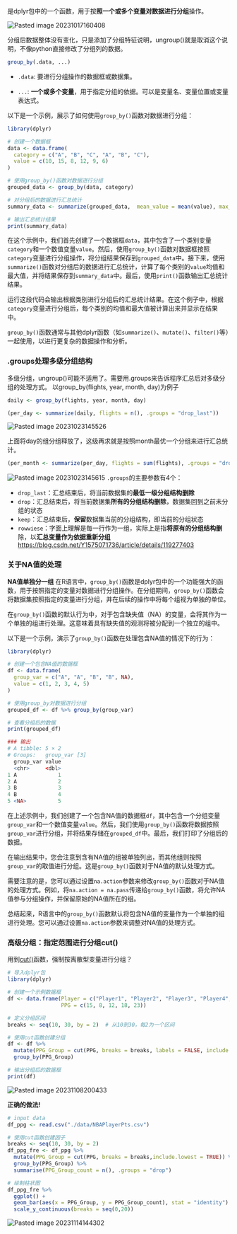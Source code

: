 是dplyr包中的一个函数，用于按**照一个或多个变量对数据进行分组**操作。

![Pasted image 20231017160408](attachments/Pasted%20image%2020231017160408.png)

分组后数据整体没有变化，只是添加了分组特征说明，ungroup()就是取消这个说明，不像python直接修改了分组列的数据。

```R
group_by(.data, ...)
```

- `.data`: 要进行分组操作的数据框或数据集。

- `...`: **一个或多个变量**，用于指定分组的依据。可以是变量名、变量位置或变量表达式。

以下是一个示例，展示了如何使用`group_by()`函数对数据进行分组：
```R
library(dplyr)

# 创建一个数据框
data <- data.frame(
  category = c("A", "B", "C", "A", "B", "C"),
  value = c(10, 15, 8, 12, 9, 6)
)

# 使用group_by()函数对数据进行分组
grouped_data <- group_by(data, category)

# 对分组后的数据进行汇总统计
summary_data <- summarize(grouped_data,  mean_value = mean(value), max_value = max(value))

# 输出汇总统计结果
print(summary_data)
```

在这个示例中，我们首先创建了一个数据框`data`，其中包含了一个类别变量`category`和一个数值变量`value`。然后，使用`group_by()`函数对数据框按照`category`变量进行分组操作，将分组结果保存到`grouped_data`中。接下来，使用`summarize()`函数对分组后的数据进行汇总统计，计算了每个类别的`value`均值和最大值，并将结果保存到`summary_data`中。最后，使用`print()`函数输出汇总统计结果。

运行这段代码会输出根据类别进行分组后的汇总统计结果。在这个例子中，根据`category`变量进行分组后，每个类别的均值和最大值被计算出来并显示在结果中。

`group_by()`函数通常与其他dplyr函数（如`summarize()`、`mutate()`、`filter()`等）一起使用，以进行更复杂的数据操作和分析。

### .groups处理多级分组结构
多级分组，ungroup()可能不适用了。需要用.groups来告诉程序汇总后对多级分组的处理方式。
以group_by(flights, year, month, day)为例子
```R
daily <- group_by(flights, year, month, day)

(per_day <- summarize(daily, flights = n(), .groups = "drop_last"))
```
![Pasted image 20231023145526](attachments/Pasted%20image%2020231023145526.png)

上面将day的组分组释放了，这级再求就是按照month最优一个分组来进行汇总统计。
```R
(per_month <- summarize(per_day, flights = sum(flights), .groups = "drop_last")
```
![Pasted image 20231023145615](attachments/Pasted%20image%2020231023145615.png)
`.groups`的主要参数有4个：
- `drop_last`：汇总结束后，将当前数据集的**最低一级分组结构删除**
- `drop`：汇总结束后，将当前数据集**所有的分组结构删除**，数据集回到之前未分组的状态
- `keep`：汇总结束后，**保留**数据集当前的分组结构，即当前的分组状态
- `rowwiese`：字面上理解是每一行作为一组，实际上是指**将原有的分组结构删**除，以**汇总变量作为依据重新分组**
https://blog.csdn.net/Y1575071736/article/details/119277403


### 关于NA值的处理
**NA值单独分一组**
在R语言中，`group_by()`函数是dplyr包中的一个功能强大的函数，用于按照指定的变量对数据进行分组操作。在分组期间，`group_by()`函数会将数据集按照指定的变量进行分组，并在后续的操作中将每个组视为单独的单位。

在`group_by()`函数的默认行为中，对于包含缺失值（NA）的变量，会将其作为一个单独的组进行处理。这意味着具有缺失值的观测将被分配到一个独立的组中。

以下是一个示例，演示了`group_by()`函数在处理包含NA值的情况下的行为：

```R
library(dplyr)

# 创建一个包含NA值的数据框
df <- data.frame(
  group_var = c("A", "A", "B", "B", NA),
  value = c(1, 2, 3, 4, 5)
)

# 使用group_by对数据进行分组
grouped_df <- df %>% group_by(group_var)

# 查看分组后的数据
print(grouped_df)

### 输出
# A tibble: 5 × 2
# Groups:   group_var [3]
  group_var value
  <chr>     <dbl>
1 A             1
2 A             2
3 B             3
4 B             4
5 <NA>          5
```

在上述示例中，我们创建了一个包含NA值的数据框`df`，其中包含一个分组变量`group_var`和一个数值变量`value`。然后，我们使用`group_by()`函数将数据按照`group_var`进行分组，并将结果存储在`grouped_df`中。最后，我们打印了分组后的数据。

在输出结果中，您会注意到含有NA值的组被单独列出，而其他组则按照`group_var`的取值进行分组。这是`group_by()`函数对于NA值的默认处理方式。

需要注意的是，您可以通过设置`na.action`参数来修改`group_by()`函数对于NA值的处理方式。例如，将`na.action = na.pass`传递给`group_by()`函数，将允许NA值参与分组操作，并保留原始的NA值所在的组。

总结起来，R语言中的`group_by()`函数默认将包含NA值的变量作为一个单独的组进行处理。您可以通过设置`na.action`参数来调整对NA值的处理方式。


### 高级分组：指定范围进行分组cut()
用到[cut()](cut().md)函数，强制按离散型变量进行分组？

```R
# 导入dplyr包
library(dplyr)

# 创建一个示例数据框
df <- data.frame(Player = c("Player1", "Player2", "Player3", "Player4", "Player5"),
                 PPG = c(15, 8, 12, 18, 23))

# 定义分组区间
breaks <- seq(10, 30, by = 2)  # 从10到30，每2为一个区间

# 使用cut函数创建分组
df <- df %>%
  mutate(PPG_Group = cut(PPG, breaks = breaks, labels = FALSE, include.lowest = TRUE)) %>%
  group_by(PPG_Group)

# 输出分组后的数据框
print(df)

```

![Pasted image 20231108200433](attachments/Pasted%20image%2020231108200433.png)

**正确的做法!**
```R
# input data
df_ppg <- read.csv("./data/NBAPlayerPts.csv")

# 使用cut函数创建因子
breaks <- seq(10, 30, by = 2)
df_ppg_fre <- df_ppg %>%
  mutate(PPG_Group = cut(PPG, breaks = breaks,include.lowest = TRUE)) %>% 
  group_by(PPG_Group) %>% 
  summarise(PPG_Group_count = n(), .groups = "drop")

# 绘制柱状图
df_ppg_fre %>% 
  ggplot() +
  geom_bar(aes(x = PPG_Group, y = PPG_Group_count), stat = "identity") +
  scale_y_continuous(breaks = seq(0,20))
```

![Pasted image 20231114144302](attachments/Pasted%20image%2020231114144302.png)
